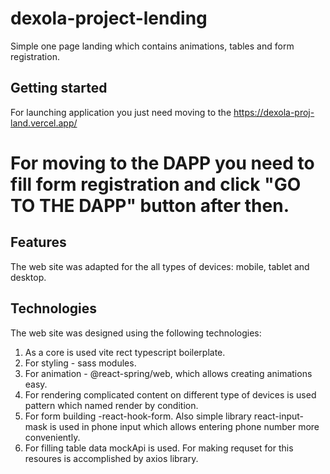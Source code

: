 # dexola-project-lending

Simple one page landing which contains animations, tables and form registration.


## Getting started

For launching application  you just need moving to the https://dexola-proj-land.vercel.app/

# For moving to the DAPP you need to fill form registration and click "GO TO THE DAPP" button after then.


## Features

The web site was adapted for the all types of devices: mobile, tablet and desktop.

## Technologies

The web site was designed using the following technologies:

1. As a core is used vite rect typescript boilerplate.
2. For styling - sass modules.
3. For animation - @react-spring/web, which allows  creating animations easy.
4. For rendering complicated content on different type of devices is used pattern which named render by condition.
5. For form building -react-hook-form. Also simple library react-input-mask is used in phone input which allows entering phone number more conveniently.
6. For filling table data mockApi is used. For making requset for this resoures  is accomplished by axios library.


